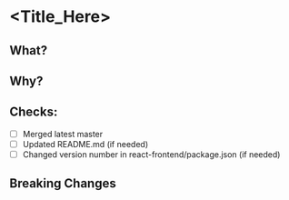 # <Title_Here>
## What?
## Why?
## Checks:
- [ ] Merged latest master
- [ ] Updated README.md (if needed)
- [ ] Changed version number in react-frontend/package.json (if needed)
## Breaking Changes
